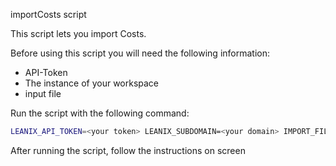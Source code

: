 importCosts script

This script lets you import Costs.  

Before using this script you will need the following information:
- API-Token
- The instance of your workspace
- input file

Run the script with the following command:  
```bash
LEANIX_API_TOKEN=<your token> LEANIX_SUBDOMAIN=<your domain> IMPORT_FILE=<your input file> python importCosts.py
```

After running the script, follow the instructions on screen